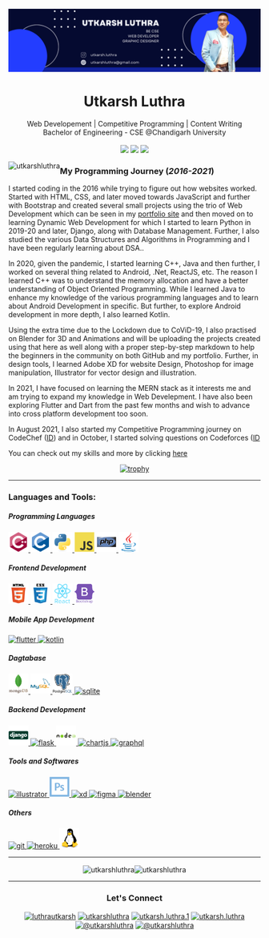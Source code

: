 
<div align="center">
  
  ![Cover](https://github.com/utkarshluthra/utkarshluthra/blob/main/Utkarsh%20Luthra%20Linkedin%20Banner.png)
  
  <h1 align="center">Utkarsh Luthra</h1>
  Web Developement | Competitive Programming | Content Writing<br>
  Bachelor of Engineering - CSE @Chandigarh University<br>

</div>
<br>
<div align="center">
   <a href="https://www.twitter.com/LuthraUtkarsh"><img  src="https://img.shields.io/badge/Twitter-1DA1F2?style=for-the-badge&logo=twitter&logoColor=white"></img></a>
 <a href="https://www.linkedin.com/in/utkarshluthra"><img  src="https://img.shields.io/badge/LinkedIn-0077B5?style=for-the-badge&logo=linkedin&logoColor=white"></img></a>
 <a href="https://www.instagram.com/utkarsh.luthra"><img  src="https://img.shields.io/badge/Instagram-E4405F?style=for-the-badge&logo=instagram&logoColor=white"></img></a>
  <br>
</div>

<p><img align="left" src="https://github-readme-stats.vercel.app/api/top-langs?username=utkarshluthra&show_icons=true&locale=en&layout=compact" alt="utkarshluthra" /></p>

### My Programming Journey (_2016-2021_)

I started coding in the 2016 while trying to figure out how websites worked. Started with HTML, CSS, and later moved towards JavaScript and further with Bootstrap and created several small projects using the trio of Web Development which can be seen in my [portfolio site](bit.ly/UtkarshLuthra) and then moved on to learning Dynamic Web Development for which I started to learn Python in 2019-20 and later, Django, along with Database Management. Further, I also studied the various Data Structures and Algorithms in Programming and I have been regularly learning about DSA..

In 2020, given the pandemic, I started learning C++, Java and then further, I worked on several thing related to Android, .Net, ReactJS, etc. The reason I learned C++ was to understand the memory allocation and have a better understanding of Object Oriented Programming. While I learned Java to enhance my knowledge of the various programming languages and to learn about Android Development in specific. But further, to explore Android development in more depth, I also learned Kotlin.

Using the extra time due to the Lockdown due to CoViD-19, I also practised on Blender for 3D and Animations and will be uploading the projects created using that here as well along with a proper step-by-step markdown to help the beginners in the community on both GitHub and my portfolio. Further, in design tools, I learned Adobe XD for website Design, Photoshop for image manipulation, Illustrator for vector design and illustration.

In 2021, I have focused on learning the MERN stack as it interests me and am trying to expand my knowledge in Web Develepment. I have also been exploring Flutter and Dart from the past few months and wish to advance into cross platform development too soon.

In August 2021, I also started my Competitive Programming journey on CodeChef ([ID](https://www.codechef.com/utkarsh_luthra)) and in October, I started solving questions on Codeforces ([ID](https://www.codeforces.com/utkarshluthra)

You can check out my skills and more by clicking [here](httsp://utkarshluthra.live/About.html#Skills)

<div align="center">

[![trophy](https://github-profile-trophy.vercel.app/?username=utkarshluthra&theme=onedark&rank=SSS,SS,S,A,AA,AAA,B,C,D&no-bg=true)](https://github.com/ryo-ma/github-profile-trophy)

</div>

---

<h3 align="left">Languages and Tools:</h3>
<p align="left"> 
  <h5>Programming Languages</h5>
 <a href="https://www.w3schools.com/cpp/" target="_blank"> <img src="https://raw.githubusercontent.com/devicons/devicon/master/icons/cplusplus/cplusplus-original.svg" alt="cplusplus" width="40" height="40"/> </a> 
   <a href="https://www.cprogramming.com/" target="_blank"> <img src="https://raw.githubusercontent.com/devicons/devicon/master/icons/c/c-original.svg" alt="c" width="40" height="40"/> </a> 
   <a href="https://www.python.org" target="_blank"> <img src="https://raw.githubusercontent.com/devicons/devicon/master/icons/python/python-original.svg" alt="python" width="40" height="40"/> </a> 
  <a href="https://developer.mozilla.org/en-US/docs/Web/JavaScript" target="_blank"> <img src="https://raw.githubusercontent.com/devicons/devicon/master/icons/javascript/javascript-original.svg" alt="javascript" width="40" height="40"/>
  <a href="https://www.php.net" target="_blank"> <img src="https://raw.githubusercontent.com/devicons/devicon/master/icons/php/php-original.svg" alt="php" width="40" height="40"/> </a> 
  <a href="https://www.java.com" target="_blank"> <img src="https://raw.githubusercontent.com/devicons/devicon/master/icons/java/java-original.svg" alt="java" width="40" height="40"/> </a> <br>
  <h5>Frontend Development</h5>
  <a href="https://www.w3.org/html/" target="_blank"> <img src="https://raw.githubusercontent.com/devicons/devicon/master/icons/html5/html5-original-wordmark.svg" alt="html5" width="40" height="40"/> </a> 
  <a href="https://www.w3schools.com/css/" target="_blank"> <img src="https://raw.githubusercontent.com/devicons/devicon/master/icons/css3/css3-original-wordmark.svg" alt="css3" width="40" height="40"/> </a> 
  <a href="https://reactjs.org/" target="_blank"> <img src="https://raw.githubusercontent.com/devicons/devicon/master/icons/react/react-original-wordmark.svg" alt="react" width="40" height="40"/> </a> 
  <a href="https://getbootstrap.com" target="_blank"> <img src="https://raw.githubusercontent.com/devicons/devicon/master/icons/bootstrap/bootstrap-plain-wordmark.svg" alt="bootstrap" width="40" height="40"/> </a> 
<br>
  <h5>Mobile App Development</h5>
  <a href="https://flutter.dev" target="_blank"> <img src="https://www.vectorlogo.zone/logos/flutterio/flutterio-icon.svg" alt="flutter" width="40" height="40"/> </a>
  <a href="https://kotlinlang.org" target="_blank"> <img src="https://www.vectorlogo.zone/logos/kotlinlang/kotlinlang-icon.svg" alt="kotlin" width="40" height="40"/> </a><br>
  <h5>Dagtabase</h5>
  <a href="https://www.mongodb.com/" target="_blank"> <img src="https://raw.githubusercontent.com/devicons/devicon/master/icons/mongodb/mongodb-original-wordmark.svg" alt="mongodb" width="40" height="40"/> </a> 
  <a href="https://www.mysql.com/" target="_blank"> <img src="https://raw.githubusercontent.com/devicons/devicon/master/icons/mysql/mysql-original-wordmark.svg" alt="mysql" width="40" height="40"/> </a>  
  <a href="https://www.postgresql.org" target="_blank"> <img src="https://raw.githubusercontent.com/devicons/devicon/master/icons/postgresql/postgresql-original-wordmark.svg" alt="postgresql" width="40" height="40"/> </a> 
  <a href="https://www.sqlite.org/" target="_blank"> <img src="https://www.vectorlogo.zone/logos/sqlite/sqlite-icon.svg" alt="sqlite" width="40" height="40"/> </a> <br>
  <h5>Backend Development</h5>
  <a href="https://www.djangoproject.com/" target="_blank"> <img src="https://raw.githubusercontent.com/devicons/devicon/master/icons/django/django-original.svg" alt="django" width="40" height="40"/> </a> 
  <a href="https://flask.palletsprojects.com/" target="_blank"> <img src="https://www.vectorlogo.zone/logos/pocoo_flask/pocoo_flask-icon.svg" alt="flask" width="40" height="40"/> </a>
    <a href="https://nodejs.org" target="_blank"> <img src="https://raw.githubusercontent.com/devicons/devicon/master/icons/nodejs/nodejs-original-wordmark.svg" alt="nodejs" width="40" height="40"/> </a> 
  <a href="https://www.chartjs.org" target="_blank"> <img src="https://www.chartjs.org/media/logo-title.svg" alt="chartjs" width="40" height="40"/> </a> 
   <a href="https://graphql.org" target="_blank"> <img src="https://www.vectorlogo.zone/logos/graphql/graphql-icon.svg" alt="graphql" width="40" height="40"/> </a><br>
  <h5>Tools and Softwares</h5>
  <a href="https://www.adobe.com/in/products/illustrator.html" target="_blank"> <img src="https://www.vectorlogo.zone/logos/adobe_illustrator/adobe_illustrator-icon.svg" alt="illustrator" width="40" height="40"/> </a> 
  <a href="https://www.photoshop.com/en" target="_blank"> <img src="https://raw.githubusercontent.com/devicons/devicon/master/icons/photoshop/photoshop-line.svg" alt="photoshop" width="40" height="40"/> </a> 
  <a href="https://www.adobe.com/products/xd.html" target="_blank"> <img src="https://cdn.worldvectorlogo.com/logos/adobe-xd.svg" alt="xd" width="40" height="40"/> </a> 
  <a href="https://www.figma.com/" target="_blank"> <img src="https://www.vectorlogo.zone/logos/figma/figma-icon.svg" alt="figma" width="40" height="40"/> </a> 
  <a href="https://www.blender.org/" target="_blank"> <img src="https://download.blender.org/branding/community/blender_community_badge_white.svg" alt="blender" width="40" height="40"/> </a> <br>
  <h5>Others</h5>
  <a href="https://git-scm.com/" target="_blank"> <img src="https://www.vectorlogo.zone/logos/git-scm/git-scm-icon.svg" alt="git" width="40" height="40"/> </a> 
  <a href="https://heroku.com" target="_blank"> <img src="https://www.vectorlogo.zone/logos/heroku/heroku-icon.svg" alt="heroku" width="40" height="40"/> </a> 
  <a href="https://www.linux.org/" target="_blank"> <img src="https://raw.githubusercontent.com/devicons/devicon/master/icons/linux/linux-original.svg" alt="linux" width="40" height="40"/> </a> 

</p>

---

<p align="center"><img align="center" src="https://github-readme-stats.vercel.app/api?username=utkarshluthra&show_icons=true&locale=en&theme=dark" alt="utkarshluthra" /><img align="center" src="https://github-readme-streak-stats.herokuapp.com/?user=utkarshluthra&theme=dark" alt="utkarshluthra" /></p>

---
<!--
![Utkarsh's github contribution graph](https://activity-graph.herokuapp.com/graph?username=utkarshluthra&bg_color=00000000&point=00FF00)
-->

<h3 align="center">Let's Connect</h3>
<p align="center">
<a href="https://twitter.com/luthrautkarsh" target="blank"><img align="center" src="https://raw.githubusercontent.com/rahuldkjain/github-profile-readme-generator/master/src/images/icons/Social/twitter.svg" alt="luthrautkarsh" height="30" width="40" /></a>
<a href="https://linkedin.com/in/utkarshluthra" target="blank"><img align="center" src="https://raw.githubusercontent.com/rahuldkjain/github-profile-readme-generator/master/src/images/icons/Social/linked-in-alt.svg" alt="utkarshluthra" height="30" width="40" /></a>
<a href="https://fb.com/utkarsh.luthra.1" target="blank"><img align="center" src="https://raw.githubusercontent.com/rahuldkjain/github-profile-readme-generator/master/src/images/icons/Social/facebook.svg" alt="utkarsh.luthra.1" height="30" width="40" /></a>
<a href="https://instagram.com/utkarsh.luthra" target="blank"><img align="center" src="https://raw.githubusercontent.com/rahuldkjain/github-profile-readme-generator/master/src/images/icons/Social/instagram.svg" alt="utkarsh.luthra" height="30" width="40" /></a>
<a href="https://medium.com/@utkarshluthra" target="blank"><img align="center" src="https://raw.githubusercontent.com/rahuldkjain/github-profile-readme-generator/master/src/images/icons/Social/medium.svg" alt="@utkarshluthra" height="30" width="40" /></a>
<a href="mailto:utkarshluthra@gmail.com" target="blank"><img align="center" src="https://cdn.icon-icons.com/icons2/2631/PNG/512/gmail_new_logo_icon_159149.png" alt="@utkarshluthra" height="30" width="30" /></a>
</p>

